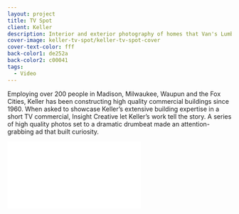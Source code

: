 ```yaml
---
layout: project
title: TV Spot
client: Keller
description: Interior and exterior photography of homes that Van's Lumber has built.
cover-image: keller-tv-spot/keller-tv-spot-cover
cover-text-color: fff
back-color1: de252a
back-color2: c00041
tags:
  - Video
---
```


Employing over 200 people in Madison, Milwaukee, Waupun and the Fox Cities, Keller has been constructing high quality commercial buildings since 1960. When asked to showcase Keller’s extensive building expertise in a short TV commercial, Insight Creative let Keller’s work tell the story. A series of high quality photos set to a dramatic drumbeat made an attention-grabbing ad that built curiosity.

<iframe src="//fast.wistia.net/embed/iframe/azgxouw2be" allowtransparency="true" frameborder="0" scrolling="no" class="wistia_embed" name="wistia_embed" allowfullscreen mozallowfullscreen webkitallowfullscreen oallowfullscreen msallowfullscreen ></iframe><script src="//fast.wistia.net/assets/external/E-v1.js" async></script>
